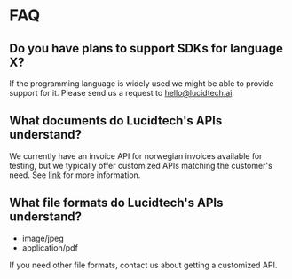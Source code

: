 # FAQ

## Do you have plans to support SDKs for language X?

If the programming language is widely used we might be able to provide support for it. Please send us a request to hello@lucidtech.ai.

## What documents do Lucidtech's APIs understand?

We currently have an invoice API for norwegian invoices available for testing, but we typically offer customized APIs matching the customer's need. See [link](https://lucidtech.ai/docs-index.html) for more information.

## What file formats do Lucidtech's APIs understand?

* image/jpeg
* application/pdf

If you need other file formats, contact us about getting a customized API.

